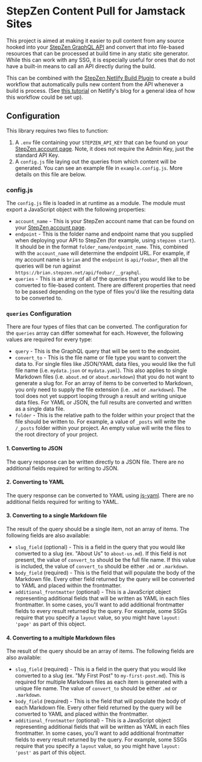 # StepZen Content Pull for Jamstack Sites

This project is aimed at making it easier to pull content from any source hooked into your [StepZen GraphQL API](https://stepzen.com) and convert that into file-based resources that can be processed at build time in any static site generator. While this can work with any SSG, it is especially useful for ones that do not have a built-in means to call an API directly during the build.

This can be combined with the [StepZen Netlify Build Plugin](https://stepzen.com/docs/connecting-frontends/netlify-build-plugin) to create a build workflow that automatically pulls new content from the API whenever a build is process. (See [this tutorial](https://www.netlify.com/blog/2021/06/10/how-to-build-a-database-driven-jamstack-site/) on Netlify's blog for a general idea of how this workflow could be set up).

## Configuration

This library requires two files to function:

1. A `.env` file containing your `STEPZEN_API_KEY` that can be found on your [StepZen account page](https://stepzen.com/account). Note, it does not require the Admin Key, just the standard API Key.
2. A `config.js` file laying out the queries from which content will be generated. You can see an example file in `example.config.js`. More details on this file are below.

### config.js

The `config.js` file is loaded in at runtime as a module. The module must export a JavaScript object with the following properties:

* `account_name` - This is your StepZen account name that can be found on your [StepZen account page](https://stepzen.com/account).
* `endpoint` - This is the folder name and endpoint name that you supplied when deploying your API to StepZen (for example, using `stepzen start`). It should be in the format `folder_name/endpoint_name`. This, combined with the `account_name` will determine the endpoint URL. For example, if my account name is `brian` and the `endpoint` is `api/foobar`, then all the queries will be run against `https://brian.stepzen.net/api/foobar/__graphql`.
* `queries` - This is an array of all of the queries that you would like to be converted to file-based content. There are different properties that need to be passed depending on the type of files you'd like the resulting data to be converted to.

### `queries` Configuration

There are four types of files that can be converted. The configuration for the `queries` array can differ somewhat for each. However, the following values are required for every type:

* `query` - This is the GraphQL query that will be sent to the endpoint.
* `convert_to` - This is the file name or file type you want to convert the data to. For single files like JSON/YAML data files, you would like the full file name (i.e. `mydata.json` or `mydata.yaml`). This also applies to single Markdown files (i.e. `about.md` or `about.markdown`) that you do not want to generate a slug for. For an array of items to be converted to Markdown, you only need to supply the file extension (i.e. `.md` or `.markdown`). The tool does not yet support looping through a result and writing unique data files. For YAML or JSON, the full results are converted and written as a single data file.
* `folder` - This is the relative path to the folder within your project that the file should be written to. For example, a value of `_posts` will write the `/_posts` folder within your project. An empty value will write the files to the root directory of your project.

#### 1. Converting to JSON

The query response can be written directly to a JSON file. There are no additional fields required for writing to JSON.

#### 2. Converting to YAML

The query response can be converted to YAML using [js-yaml](https://www.npmjs.com/package/js-yaml). There are no additional fields required for writing to YAML.

#### 3. Converting to a single Markdown file

The result of the query should be a single item, not an array of items. The following fields are also available:

* `slug_field` (optional) - This is a field in the query that you would like converted to a slug (ex. "About Us" to `about-us.md`). If this field is not present, the value of `convert_to` should be the full file name. If this value is included, the value of `convert_to` should be either `.md` or `.markdown`.
* `body_field` (required) - This is the field that will populate the body of the Markdown file. Every other field returned by the query will be converted to YAML and placed within the frontmatter.
* `additional_frontmatter` (optional) - This is a JavaScript object representing additional fields that will be written as YAML in each files frontmatter. In some cases, you'll want to add additional frontmatter fields to every result returned by the query. For example, some SSGs require that you specify a `layout` value, so you might have `layout: 'page'` as part of this object.

#### 4. Converting to a multiple Markdown files

The result of the query should be an array of items. The following fields are also available:

* `slug_field` (required) - This is a field in the query that you would like converted to a slug (ex. "My First Post" to `my-first-post.md`). This is required for multiple Markdown files as each item is generated with a unique file name. The value of `convert_to` should be either `.md` or `.markdown`.
* `body_field` (required) - This is the field that will populate the body of each Markdown file. Every other field returned by the query will be converted to YAML and placed within the frontmatter.
* `additional_frontmatter` (optional) - This is a JavaScript object representing additional fields that will be written as YAML in each files frontmatter. In some cases, you'll want to add additional frontmatter fields to every result returned by the query. For example, some SSGs require that you specify a `layout` value, so you might have `layout: 'post'` as part of this object.